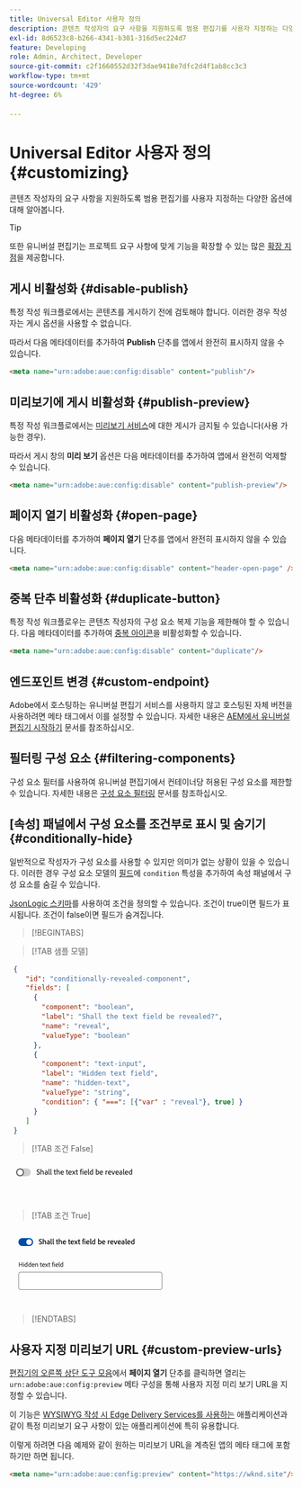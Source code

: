 ```yaml
---
title: Universal Editor 사용자 정의
description: 콘텐츠 작성자의 요구 사항을 지원하도록 범용 편집기를 사용자 지정하는 다양한 옵션에 대해 알아봅니다.
exl-id: 8d6523c8-b266-4341-b301-316d5ec224d7
feature: Developing
role: Admin, Architect, Developer
source-git-commit: c2f1660552d32f3dae9418e7dfc2d4f1ab8cc3c3
workflow-type: tm+mt
source-wordcount: '429'
ht-degree: 6%

---
```



# Universal Editor 사용자 정의 {#customizing}

콘텐츠 작성자의 요구 사항을 지원하도록 범용 편집기를 사용자 지정하는 다양한 옵션에 대해 알아봅니다.

>[!TIP]
>
>또한 유니버설 편집기는 프로젝트 요구 사항에 맞게 기능을 확장할 수 있는 많은 [확장 지점](/help/implementing/universal-editor/extending.md)을 제공합니다.

## 게시 비활성화 {#disable-publish}

특정 작성 워크플로에서는 콘텐츠를 게시하기 전에 검토해야 합니다. 이러한 경우 작성자는 게시 옵션을 사용할 수 없습니다.

따라서 다음 메타데이터를 추가하여 **Publish** 단추를 앱에서 완전히 표시하지 않을 수 있습니다.

```html
<meta name="urn:adobe:aue:config:disable" content="publish"/>
```

## 미리보기에 게시 비활성화 {#publish-preview}

특정 작성 워크플로에서는 [미리보기 서비스](/help/sites-cloud/authoring/sites-console/previewing-content.md)에 대한 게시가 금지될 수 있습니다(사용 가능한 경우).

따라서 게시 창의 **미리 보기** 옵션은 다음 메타데이터를 추가하여 앱에서 완전히 억제할 수 있습니다.

```html
<meta name="urn:adobe:aue:config:disable" content="publish-preview"/>
```

## 페이지 열기 비활성화 {#open-page}

다음 메타데이터를 추가하여 **페이지 열기** 단추를 앱에서 완전히 표시하지 않을 수 있습니다.

```html
<meta name="urn:adobe:aue:config:disable" content="header-open-page" />
```

## 중복 단추 비활성화 {#duplicate-button}

특정 작성 워크플로우는 콘텐츠 작성자의 구성 요소 복제 기능을 제한해야 할 수 있습니다. 다음 메타데이터를 추가하여 [중복 아이콘](/help/sites-cloud/authoring/universal-editor/navigation.md#duplicate)을 비활성화할 수 있습니다.

```html
<meta name="urn:adobe:aue:config:disable" content="duplicate"/>
```

## 엔드포인트 변경 {#custom-endpoint}

Adobe에서 호스팅하는 유니버설 편집기 서비스를 사용하지 않고 호스팅된 자체 버전을 사용하려면 메타 태그에서 이를 설정할 수 있습니다. 자세한 내용은 [AEM에서 유니버설 편집기 시작하기](/help/implementing/universal-editor/getting-started.md##configuration-settings) 문서를 참조하십시오.

## 필터링 구성 요소 {#filtering-components}

구성 요소 필터를 사용하여 유니버설 편집기에서 컨테이너당 허용된 구성 요소를 제한할 수 있습니다. 자세한 내용은 [구성 요소 필터링](/help/implementing/universal-editor/filtering.md) 문서를 참조하십시오.

## [속성] 패널에서 구성 요소를 조건부로 표시 및 숨기기 {#conditionally-hide}

일반적으로 작성자가 구성 요소를 사용할 수 있지만 의미가 없는 상황이 있을 수 있습니다. 이러한 경우 구성 요소 모델의 [필드](/help/implementing/universal-editor/field-types.md#fields)에 `condition` 특성을 추가하여 속성 패널에서 구성 요소를 숨길 수 있습니다.

[JsonLogic 스키마](https://jsonlogic.com/)를 사용하여 조건을 정의할 수 있습니다. 조건이 true이면 필드가 표시됩니다. 조건이 false이면 필드가 숨겨집니다.

>[!BEGINTABS]

>[!TAB 샘플 모델]

```json
 {
    "id": "conditionally-revealed-component",
    "fields": [
      {
        "component": "boolean",
        "label": "Shall the text field be revealed?",
        "name": "reveal",
        "valueType": "boolean"
      },
      {
        "component": "text-input",
        "label": "Hidden text field",
        "name": "hidden-text",
        "valueType": "string",
        "condition": { "===": [{"var" : "reveal"}, true] }
      }
    ]
 }
```

>[!TAB 조건 False]

![숨겨진 텍스트 필드](assets/hidden.png)

>[!TAB 조건 True]

![표시된 텍스트 필드](assets/shown.png)

>[!ENDTABS]

## 사용자 지정 미리보기 URL {#custom-preview-urls}

[편집기의 오른쪽 상단 도구 모음](/help/sites-cloud/authoring/universal-editor/navigation.md#universal-editor-toolbar)에서 **페이지 열기** 단추를 클릭하면 열리는 `urn:adobe:aue:config:preview` 메타 구성을 통해 사용자 지정 미리 보기 URL을 지정할 수 있습니다.

이 기능은 [WYSIWYG 작성 시 Edge Delivery Services를 사용하는](/help/edge/wysiwyg-authoring/authoring.md) 애플리케이션과 같이 특정 미리보기 요구 사항이 있는 애플리케이션에 특히 유용합니다.

이렇게 하려면 다음 예제와 같이 원하는 미리보기 URL을 계측된 앱의 메타 태그에 포함하기만 하면 됩니다.

```html
<meta name="urn:adobe:aue:config:preview" content="https://wknd.site"/>
```
